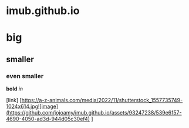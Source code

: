 # imub.github.io

# big
## smaller
### even smaller

**bold**
*in*

[link]
[https://a-z-animals.com/media/2022/11/shutterstock_1557735749-1024x614.jpg![image](https://github.com/jojoamy/imub.github.io/assets/93247238/539e6f57-4690-4050-ad3d-944d05c30ef4)
]

